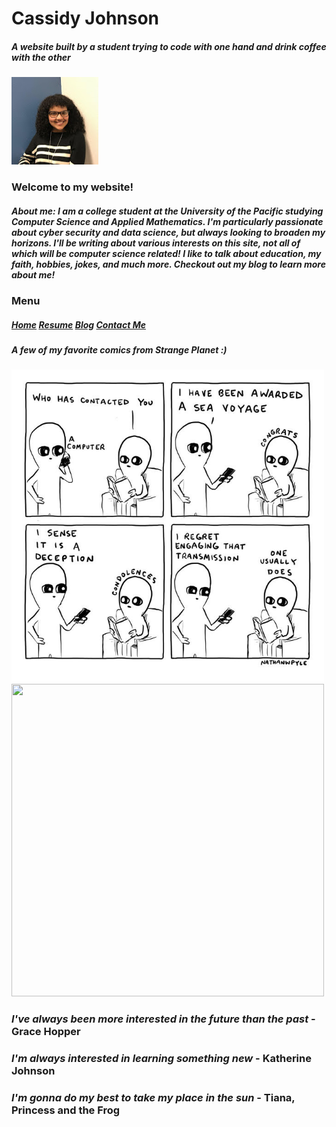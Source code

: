 <head>
<link rel = "stylesheet" type = "text/css" href = "index.css">
</head>

# Cassidy Johnson

##### A website built by a student trying to code with one hand and drink coffee with the other

![myimage](images/headshot.png)

### Welcome to my website! 

##### About me: I am a college student at the University of the Pacific studying Computer Science and Applied Mathematics. I\'m particularly passionate about cyber security and data science, but always looking to broaden my horizons. I\'ll be writing about various interests on this site, not all of which will be computer science related\! I like to talk about education, my faith, hobbies, jokes, and much more. Checkout out my blog to learn more about me\!

### Menu

##### [Home](https://cassidyaj.github.io/) <span class = "dot"></span> [Resume](resume.html) <span class = "dot"></span> [Blog](blog.html) <span class="dot"></span> [Contact Me](contactme.html)


##### A few of my favorite comics from Strange Planet :) 

<img src = "images/strangeplanet.jpg" width = "500" height="500"> <img src="https://pbs.twimg.com/media/D43mPsrWsAYRkS7.jpg" width = "500" height="500">

###  _I\'ve always been more interested in the future than the past_  - Grace Hopper

###  _I\'m always interested in learning something new_  - Katherine Johnson

### _I\'m gonna do my best to take my place in the sun_ - Tiana, Princess and the Frog

